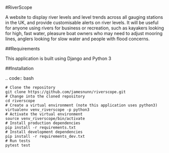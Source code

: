 #RiverScope

A website to display river levels and level trends across all gauging stations in the UK, and provide customisable alerts on river levels. It will be useful for anyone using rivers for business or recreation, such as kayakers looking for high, fast water, pleasure boat owners who may need to adjust mooring lines, anglers looking for slow water and people with flood concerns.

##Requirements

This application is built using Django and Python 3

##Installation

.. code:: bash

    # Clone the repository
    git clone https://github.com/jamesnunn/riverscope.git
    # Change into the cloned repository
    cd riverscope
    # Create a virtual environment (note this application uses python3)
    virtualenv venv_riverscope -p python3
    # Activate the virtual environment
    source venv_riverscope/bin/activate
    # Install production dependencies
    pip install -r requirements.txt
    # Install development dependencies
    pip install -r requirements_dev.txt
    # Run tests
    pytest test
